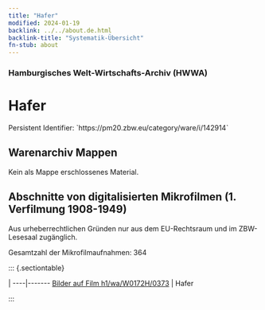 ```yaml
---
title: "Hafer"
modified: 2024-01-19
backlink: ../../about.de.html
backlink-title: "Systematik-Übersicht"
fn-stub: about
---
```


### Hamburgisches Welt-Wirtschafts-Archiv (HWWA)

# Hafer

<div class="hint">Persistent Identifier: `https://pm20.zbw.eu/category/ware/i/142914`</div>







## Warenarchiv Mappen





Kein als Mappe erschlossenes Material.



<a id="filmsections" />

## Abschnitte von digitalisierten Mikrofilmen (1. Verfilmung 1908-1949)

<p>Aus urheberrechtlichen Gründen nur aus dem EU-Rechtsraum und im ZBW-Lesesaal zugänglich.</p>


<p>Gesamtzahl der Mikrofilmaufnahmen: 364</p>





::: {.sectiontable}

 | 
----|-------
<a class="btn" href="https://pm20.zbw.eu/film/h1/wa/W0172H/0373" rel="nofollow">Bilder auf Film h1/wa/W0172H/0373</a> | Hafer


:::
















